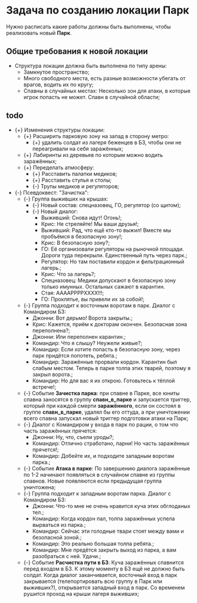 # Задача по созданию локации Парк
Нужно расписать какие работы должны быть выполнены, чтобы реализовать новый **Парк**.

## Общие требования к новой локации

* Структура локации должна быть выполнена по типу арены:
   * Замкнутое пространство;
   * Много свободного места, есть разные возможности убегать от врагов, водить их по кругу;   
   * Спавны в случайных местах: Несколько зон для атаки, в которые игрок попасть не может. Спавн в случайной области;

## todo

* {+} Изменения структуры локации:
   * {+} Расширить парковую зону на запад в сторону метро:
      * {+} удалить солдат из лагеря беженцев в БЗ, чтобы они не переагривали на себя заражённых;
   * {+} Лабиринты из деревьев по которым можно водить заражённых;
   * {+} Переделать атмосферу:
      * {+} Расставить палатки медиков;
      * {+} Расставить стулья и столы;
      * {-} Трупы медиков и регуляторов;
* {-} Псевдоквест: "Зачистка":
   * {-} Группа выживших на крышах:
      * {-} Новый состав: спецназовец, ГО, регулятор (со щитом);
      * {-} Новый диалог:
         * Выживший: Снова идут! Огонь!;
         * Крис: Не стреляйте! Мы ваши друзья!;
         * Выживший: Рад, что ещё кто-то выжил! Вместе мы пробъёмся в безопасную зону!;
         * Крис: В безопасную зону?;
         * ГО: Её организовали регуляторы на рыночной площади. Дороги туда перекрыли. Единственный путь через парк.;
         * Регулятор: Но там поставили кордон и фильтрационный лагерь.;
         * Крис: Что за лагерь?;
         * Спецназовец: Медики допускают в безопасную зону только имунных. Остальных сажают в карантин.
         * Стая: ААААРРРРХХХХ!!!;
         * ГО: Проклятье, вы привели их за собой!;
   * {-} Группа подходит к восточным воротам в парк. Диалог с Командиром БЗ:
      * Джонни: Вот дерьмо! Ворота закрыты.;
      * Крис: Кажется, приём к докторам окончен. Безопасная зона переполнена?;
      * Джонни: Или переполнен карантин.;
      * Командир: Что я слышу? Неужели живые?;
      * Командир: Если хотите попасть в безопасную зону, через парк придётся попотеть, ребята.;
      * Командир: Заражённые прорвали кордон. Карантин был слабым местом. Теперь в парке толпа этих тварей, поэтому я закрыл ворота.;
      * Командир: Но для вас я их открою. Готовьтесь к тёплой встрече!;
   * {-} Событие **Зачистка парка**: при спавне в Парке, все юниты спавна заносятся в группу **спавн_в_парке** и запускается триггер, который при каждой смерти **заражённого**, если он состоял в группе **спавн_в_парке**, удалял бы его оттуда, а при уничтожении всего спавна запускал новый триггер подготовки атаки на Парк;
   * {-} Диалог с Командиром у входа в парк по рации, о том что часть заражённых прячется:
      * Джонни: Ну, что, съели уроды?;
      * Командир: Отлично стработано, парни! Но часть заражённых прячется!;
      * Командир: Добейте их, и подходите западным воротам парка.;
   * {-} Событие **Атака в парке**: По завершению диалога заражённые по 1-2 начинают появляться в случайном спавне из группы спавнов. Новые появляются если предыдущая группа уничтожена;
   * {-} Группа подходит к западным воротам парка. Диалог с Командиром БЗ:
      * Джонни: Что-то мне не очень нравится куча этих обглоданых тел.;
      * Командир: Когда кордон пал, толпа заражённых успела вырваться из парка.;
      * Командир: Сейчас эти голодные твари стоят между вами и безопасной зоной.;
      * Командир: Это реально большая толпа ребята.;
      * Командир: Мне предётся закрыть выход из парка, а вам разобраться с ней. Удачи.;
   * {-} Событие **Расчистка пути в БЗ**: Куча заражённых спавнится перед входом в БЗ. К этому моменту в БЗ ещё не должно быть солдат. Когда диалог заканчивается, восточный вход в парк закрывается (телепортировать всю группу в Парк или выживших?), открывается западный вход в парк. Со временем рушится проход на крыши лагеря выживших;
